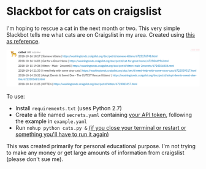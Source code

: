 # Slackbot for cats on craigslist

I'm hoping to rescue a cat in the next month or two. This very simple Slackbot tells me what cats are on Craigslist in my area. Created using [this as reference](https://www.dataquest.io/blog/apartment-finding-slackbot/).

![catbot](https://github.com/emmaremy/craigslist-cats/blob/master/catbot.png)

To use:
* Install `requirements.txt` (uses Python 2.7)
* Create a file named `secrets.yaml` containing [your API token](https://api.slack.com/custom-integrations/legacy-tokens), following the example in `example.yaml`
* Run `nohup python cats.py &` [(if you close your terminal or restart or something you'll have to run it again)](https://stackoverflow.com/questions/15088037/python-script-to-do-something-at-the-same-time-every-day)

This was created primarily for personal educational purpose. I'm not trying to make any money or get large amounts of information from craigslist (please don't sue me).

